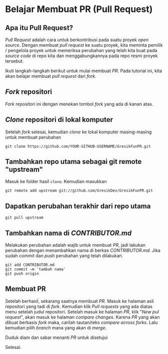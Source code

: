 # Belajar Membuat PR (Pull Request)

## Apa itu Pull Request?
_Pull Request_ adalah cara untuk berkontribusi pada suatu proyek _open source_. Dengan membuat _pull request_ ke suatu proyek, kita meminta pemilik / pengelola proyek untuk memeriksa perubahan yang telah kita buat pada _source code_ di repo kita dan menggabungkannya pada repo resmi proyek tersebut.

Ikuti langkah-langkah berikut untuk mulai membuat *PR*. Pada tutorial ini, kita akan belajar membuat _pull request_ dari _fork_.

## _Fork_ repositori
_Fork_ repositori ini dengan menekan tombol _fork_ yang ada di kanan atas.

## _Clone_ repositori di lokal komputer
Setelah _fork_ selesai, kemudian _clone_ ke lokal komputer masing-masing untuk membuat perubahan
```
git clone https://github.com/YOUR-GITHUB-USERNAME/GresikFunPR.git
```
## Tambahkan repo utama sebagai git remote "upstream"
Masuk ke folder hasil `clone`. Kemudian masukkan
```
git remote add upstream git://github.com/GresikDev/GresikFunPR.git
```
## Dapatkan perubahan terakhir dari repo utama
```
git pull upstream
```
## Tambahkan nama di _CONTRIBUTOR.md_
Melakukan perubahan adalah wajib untuk membuat *PR*, jadi lakukan perubahan dengan menambahkan nama di berkas *CONTRIBUTOR.md*. Jika sudah _commit_ dan _push_ perubahan yang telah dilakukan.
```
git add CONTRIBUTOR.md
git commit –m 'tambah nama'
git push origin
```
## Membuat PR
Setelah berhasil, sekarang saatnya membuat *PR*. Masuk ke halaman asli repositori yang tadi di _fork_. Kemudian klik _Pull requests_ yang ada diatas menu setelah judul repositori. Setelah masuk ke halaman *PR*, klik "_New pul request_", akan masuk ke halaman _compare changes_. Karena *PR* yang akan dibuat berbasis _fork_ maka, carilah tautan/teks _compare across forks_. Lalu kemudian pilih _branch_ mana yang akan di _merge_. 

Duduk diam dan sabar menanti *PR* untuk disetujui

Selesai.
